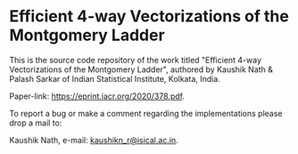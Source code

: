 # Efficient 4-way Vectorizations of the Montgomery Ladder

This is the source code repository of the work titled "Efficient 4-way Vectorizations of the Montgomery Ladder", authored by Kaushik Nath & Palash Sarkar of Indian Statistical Institute, Kolkata, India.

Paper-link: https://eprint.iacr.org/2020/378.pdf.

To report a bug or make a comment regarding the implementations please drop a mail to:

Kaushik Nath, e-mail: kaushikn_r@isical.ac.in.
